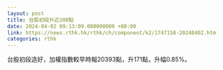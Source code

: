 ```yaml
---
layout: post
title: 台股初段升近200點
date: 2024-04-02 09:13:09.000000000 +08:00
link: https://news.rthk.hk/rthk/ch/component/k2/1747158-20240402.htm
categories: rthk
---
```


台股初段造好，加權指數較早時報20393點，升171點，升幅0.85%。
